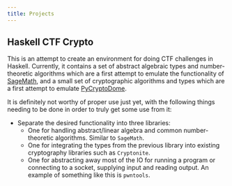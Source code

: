 ```yaml
---
title: Projects
---
```


## Haskell CTF Crypto
This is an attempt to create an environment for doing CTF challenges in Haskell. Currently, it contains a set of abstract algebraic types and number-theoretic algorithms which are a first attempt to emulate the functionality of [SageMath](https://www.sagemath.org), and a small set of cryptographic algorithms and types which are a first attempt to emulate [PyCryptoDome](https://www.sagemath.org).

It is definitely not worthy of proper use just yet, with the following things needing to be done in order to truly get some use from it:

- Separate the desired functionality into three libraries:
  - One for handling abstract/linear algebra and common number-theoretic algorithms. Similar to `SageMath`.
  - One for integrating the types from the previous library into existing cryptography libraries such as `Cryptonite`.
  - One for abstracting away most of the IO for running a program or connecting to a socket, supplying input and reading output. An example of something like this is `pwntools`.
